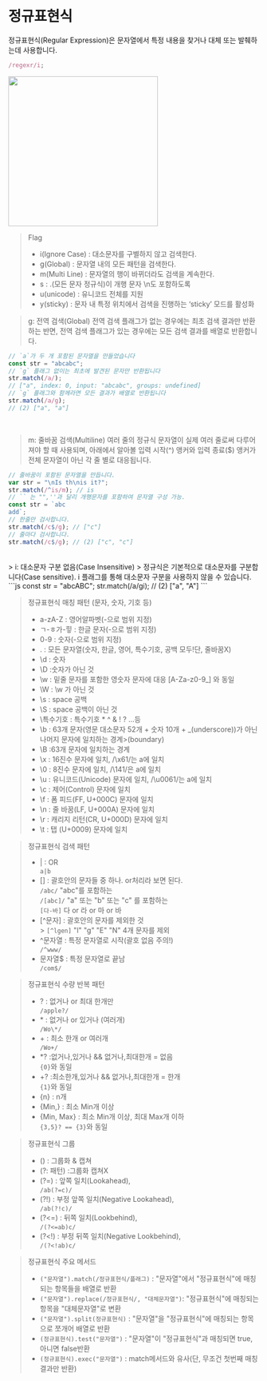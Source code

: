 # 정규표현식

정규표현식(Regular Expression)은 문자열에서 특정 내용을 찾거나 대체 또는 발췌하는데 사용합니다.

```js
/regexr/i;
```

<img src="https://blog.kakaocdn.net/dn/4t8DI/btrywWkiuYy/MiG9lcMzgqjBaAU3MK26IK/img.png" width="300" />

> Flag
>
> - i(Ignore Case) : 대소문자를 구별하지 않고 검색한다.
> - g(Global) : 문자열 내의 모든 패턴을 검색한다.
> - m(Multi Line) : 문자열의 행이 바뀌더라도 검색을 계속한다.
> - s : .(모든 문자 정규식)이 개행 문자 \n도 포함하도록
> - u(unicode) : 유니코드 전체를 지원
> - y(sticky) : 문자 내 특정 위치에서 검색을 진행하는 ‘sticky’ 모드를 활성화
>   <br>

> g: 전역 검색(Global)
> 전역 검색 플래그가 없는 경우에는 최초 검색 결과만 반환하는 반면, 전역 검색 플래그가 있는 경우에는 모든 검색 결과를 배열로 반환합니다.

```js
// `a`가 두 개 포함된 문자열을 만들었습니다
const str = "abcabc";
// `g` 플래그 없이는 최초에 발견된 문자만 반환됩니다
str.match(/a/);
// ["a", index: 0, input: "abcabc", groups: undefined]
// `g` 플래그와 함께라면 모든 결과가 배열로 반환됩니다
str.match(/a/g);
// (2) ["a", "a"]
```

<br>

> m: 줄바꿈 검색(Multiline)
> 여러 줄의 정규식 문자열이 실제 여러 줄로써 다루어져야 할 때 사용되며, 아래에서 알아볼 입력 시작(^) 앵커와 입력 종료($) 앵커가 전체 문자열이 아닌 각 줄 별로 대응됩니다.

```js
// 줄바꿈이 포함된 문자열을 만듭니다.
var str = "\nIs th\nis it?";
str.match(/^is/m); // is
// `` 는 "",''과 달리 개행문자를 포함하여 문자열 구성 가능.
const str = `abc
add`;
// 한줄만 검사합니다.
str.match(/c$/g); // ["c"]
// 줄마다 검사합니다.
str.match(/c$/g); // (2) ["c", "c"]
```

<br>
> i: 대소문자 구분 없음(Case Insensitive)
> 정규식은 기본적으로 대소문자를 구분합니다(Case sensitive). i 플래그를 통해 대소문자 구분을 사용하지 않을 수 있습니다.
```js
const str = "abcABC";
str.match(/a/gi);
// (2) ["a", "A"]
```

> 정규표현식 매칭 패턴 (문자, 숫자, 기호 등)
>
> - a-zA-Z : 영어알파벳(-으로 범위 지정)
> - ㄱ-ㅎ가-힣 : 한글 문자(-으로 범위 지정)
> - 0-9 : 숫자(-으로 범위 지정)
> - . : 모든 문자열(숫자, 한글, 영어, 특수기호, 공백 모두!단, 줄바꿈X)
> - \d : 숫자
> - \D :숫자가 아닌 것
> - \w : 밑줄 문자를 포함한 영숫자 문자에 대응 [A-Za-z0-9_] 와 동일
> - \W : \w 가 아닌 것
> - \s : space 공백
> - \S : space 공백이 아닌 것
> - \특수기호 : 특수기호 \* \^ \& \! \? ...등
> - \b : 63개 문자(영문 대소문자 52개 + 숫자 10개 + \_(underscore))가 아닌 나머지 문자에 일치하는 경계>(boundary)
> - \B :63개 문자에 일치하는 경계
> - \x : 16진수 문자에 일치, /\x61/는 a에 일치
> - \0 : 8진수 문자에 일치, /\141/은 a에 일치
> - \u : 유니코드(Unicode) 문자에 일치, /\u0061/는 a에 일치
> - \c : 제어(Control) 문자에 일치
> - \f : 폼 피드(FF, U+000C) 문자에 일치
> - \n : 줄 바꿈(LF, U+000A) 문자에 일치
> - \r : 캐리지 리턴(CR, U+000D) 문자에 일치
> - \t : 탭 (U+0009) 문자에 일치
>   <br>

> 정규표현식 검색 패턴
>
> - | : OR<br> `a|b`
> - [] : 괄호안의 문자들 중 하나. or처리라 보면 된다.<br> `/abc/` "abc"를 포함하는<br> `/[abc]/` "a" 또는 "b" 또는 "c" 를 포함하는 <br> `[다-바]` 다 or 라 or 마 or 바
> - [^문자] : 괄호안의 문자를 제외한 것 <br> > `[^lgen]` "l" "g" "E" "N" 4개 문자를 제외
> - ^문자열 : 특정 문자열로 시작(괄호 없음 주의!)<br> `/^www/`
> - 문자열\$ : 특정 문자열로 끝남 <br> `/com$/`
>   <br>

> 정규표현식 수량 반복 패턴
>
> - ? : 없거나 or 최대 한개만<br> `/apple?/`
> - \* : 없거나 or 있거나 (여러개)<br> `/Wo\*/`
> - \+ : 최소 한개 or 여러개<br> `/Wo+/`
> - \*? :없거나,있거나 && 없거나,최대한개 = 없음<br> `{0}`와 동일
> - +? :최소한개,있거나 && 없거나,최대한개 = 한개<br> `{1}`와 동일
> - {n} : n개
> - {Min,} : 최소 Min개 이상
> - {Min, Max} : 최소 Min개 이상, 최대 Max개 이하<br> `{3,5}? == {3}`와 동일
>   <br>

> 정규표현식 그룹
>
> - () : 그룹화 & 캡쳐
> - (?: 패턴) :그룹화 캡쳐X
> - (?=) : 앞쪽 일치(Lookahead),<br>`/ab(?=c)/`
> - (?!) : 부정 앞쪽 일치(Negative Lookahead),<br>`/ab(?!c)/`
> - (?<=) : 뒤쪽 일치(Lookbehind), <br>`/(?<=ab)c/`
> - (?<!) : 부정 뒤쪽 일치(Negative Lookbehind), <br>`/(?<!ab)c/`
>   <br>

> 정규표현식 주요 메서드
>
> - `("문자열").match(/정규표현식/플래그)` : "문자열"에서 "정규표현식"에 매칭되는 항목들을 배열로 반환
> - `("문자열").replace(/정규표현식/, "대체문자열")`: "정규표현식"에 매칭되는 항목을 "대체문자열"로 변환
> - `("문자열").split(정규표현식)` : "문자열"을 "정규표현식"에 매칭되는 항목으로 쪼개어 배열로 반환
> - `(정규표현식).test("문자열")` : "문자열"이 "정규표현식"과 매칭되면 true, 아니면 false반환
> - `(정규표현식).exec("문자열")` : match메서드와 유사(단, 무조건 첫번째 매칭 결과만 반환)
